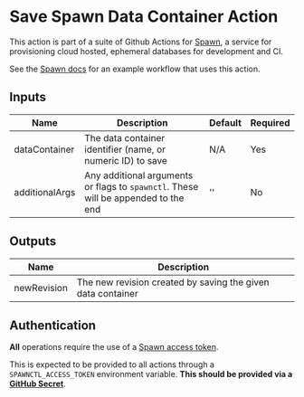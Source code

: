 # Save Spawn Data Container Action

This action is part of a suite of Github Actions for [Spawn](https://spawn.cc), a service for provisioning cloud hosted, ephemeral databases for development and CI.

See the [Spawn docs](https://docs.spawn.cc/cicd/github-actions) for an example workflow that uses this action.

## Inputs

| Name            | Description                                                                           | Default | Required |
| --------------- | ------------------------------------------------------------------------------------- | ------- | -------- |
| dataContainer   | The data container identifier (name, or numeric ID) to save                           | N/A     | Yes      |
| additionalArgs  | Any additional arguments or flags to `spawnctl`. These will be appended to the end    | ''      | No       |

## Outputs

| Name              | Description                                                                           |
| ---------------   | ------------------------------------------------------------------------------------- |
| newRevision       | The new revision created by saving the given data container                           |


## Authentication

**All** operations require the use of a [Spawn access token](https://spawn.cc/docs/spawnctl-accesstoken-create).

This is expected to be provided to all actions through a `SPAWNCTL_ACCESS_TOKEN` environment variable. **This should be provided via a [GitHub Secret](https://docs.github.com/en/actions/reference/encrypted-secrets)**.
